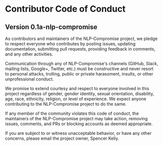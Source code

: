 # Contributor Code of Conduct
## Version 0.1a-nlp-compromise

As contributors and maintainers of the NLP-Compromise project, we pledge to respect everyone who contributes by posting issues, updating documentation, submitting pull requests, providing feedback in comments, and any other activities.

Communication through any of NLP-Compromise's channels (GitHub, Slack, mailing lists, Google+, Twitter, etc.) must be constructive and never resort to personal attacks, trolling, public or private harassment, insults, or other unprofessional conduct.

We promise to extend courtesy and respect to everyone involved in this project regardless of gender, gender identity, sexual orientation, disability, age, race, ethnicity, religion, or level of experience. We expect anyone contributing to the NLP-Compromise project to do the same.

If any member of the community violates this code of conduct, the maintainers of the NLP-Compromise project may take action, removing issues, comments, and PRs or blocking accounts as deemed appropriate.

If you are subject to or witness unacceptable behavior, or have any other concerns, please email the project owner, Spencer Kelly.